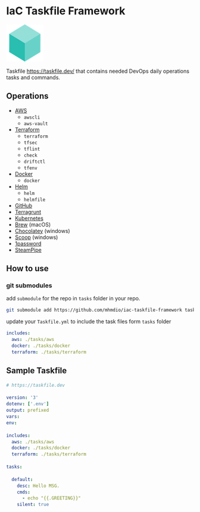 # IaC Taskfile Framework

![taskfile](taskfile.png)

Taskfile <https://taskfile.dev/> that contains needed DevOps daily operations tasks and commands.

## Operations

- [AWS]()
  - `awscli`
  - `aws-vault`
- [Terraform]()
  - `terraform`
  - `tfsec`
  - `tflint`
  - `check`
  - `driftctl`
  - `tfenv`
- [Docker]()
  - `docker`
- [Helm]()
  - `helm`
  - `helmfile`
- [GitHub]()  
- [Terragrunt]()  
- [Kubernetes]()  
- [Brew]() (macOS)  
- [Chocolatey](https://chocolatey.org/) (windows)  
- [Scoop]() (windows)  
- [1password]()  
- [SteamPipe]()  

## How to use

### git submodules

add `submodule` for the repo in `tasks` folder in your repo.

```bash
git submodule add https://github.com/mhmdio/iac-taskfile-framework tasks
```

update your `Taskfile.yml` to include the task files form `tasks` folder

```yml
includes:
  aws: ./tasks/aws
  docker: ./tasks/docker
  terraform: ./tasks/terraform
```

## Sample Taskfile

```yml
# https://taskfile.dev

version: '3'
dotenv: ['.env']
output: prefixed
vars:
env:

includes:
  aws: ./tasks/aws
  docker: ./tasks/docker
  terraform: ./tasks/terraform

tasks:

  default:
    desc: Hello MSG.
    cmds:
      - echo "{{.GREETING}}"
    silent: true

```
